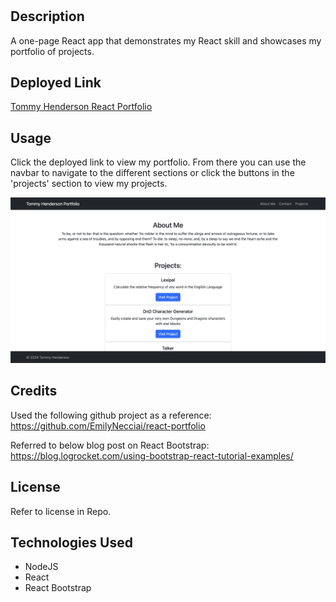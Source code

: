 # <React-Portfolio>

## Description

A one-page React app that demonstrates my React skill and showcases my portfolio of projects. 

## Deployed Link

[Tommy Henderson React Portfolio](https://unrivaled-sunburst-44cc52.netlify.app/)

## Usage

Click the deployed link to view my portfolio. From there you can use the navbar to navigate to the different sections or click the buttons in the 'projects' section to view my projects. 

![Screenshot of Portfolio](<public/Screenshot 2024-01-16 at 10.17.44 PM.png>)

## Credits

Used the following github project as a reference:
https://github.com/EmilyNecciai/react-portfolio

Referred to below blog post on React Bootstrap:
https://blog.logrocket.com/using-bootstrap-react-tutorial-examples/

## License

Refer to license in Repo. 

## Technologies Used
- NodeJS
- React
- React Bootstrap